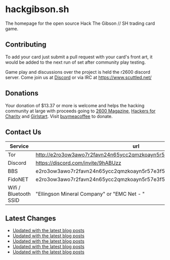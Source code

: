 # hackgibson.sh
The homepage for the open source Hack The Gibson // SH trading card game.


## Contributing

To add your card just submit a pull request with your card's front art, it would be added to the next run of set after community play testing.

Game play and discussions over the project is held the r2600 discord server. Come join us at [Discord](https://discord.com/invite/9hABUzz) or via IRC at https://www.scuttled.net/


## Donations

Your donation of $13.37 or more is welcome and helps the hacking community at large with proceeds going to [2600 Magazine](https://2600.com/), [Hackers for Charity](https://hackersforcharity.org) and [Girlstart](https://girlstart.org).  Visit [buymeacoffee](https://www.buymeacoffee.com/hackgibson.sh) to donate.


## Contact Us

Service | url
-|-
Tor | http://e2ro3ow3awo7r2favn24n65ycc2qmzkoayn5r57e3f56nvjwdcgg32ad.onion
Discord | https://discord.com/invite/9hABUzz
BBS | e2ro3ow3awo7r2favn24n65ycc2qmzkoayn5r57e3f56nvjwdcgg32ad.onion:23
FidoNET | e2ro3ow3awo7r2favn24n65ycc2qmzkoayn5r57e3f56nvjwdcgg32ad.onion:24554
Wifi / Bluetooth SSID | "Ellingson Mineral Company" or "EMC Net - <fidonet address>"

## Latest Changes
<!-- BLOG-POST-LIST:START -->
- [Updated with the latest blog posts](https://github.com/DFW2600/hackgibson.sh/commit/218ed1324699fef2f22dac612db78b7ed85096c0)
- [Updated with the latest blog posts](https://github.com/DFW2600/hackgibson.sh/commit/1c90807fc3344c03b15ae85d427470846525cb2b)
- [Updated with the latest blog posts](https://github.com/DFW2600/hackgibson.sh/commit/aba5058d4572a0ca946a232abe1b32ec040d14d6)
- [Updated with the latest blog posts](https://github.com/DFW2600/hackgibson.sh/commit/0e021ca2dabdf8fce3d6f12293bc69b911abf7ba)
- [Updated with the latest blog posts](https://github.com/DFW2600/hackgibson.sh/commit/9505d8b8850952f37e58e8875ed1cda0d6dff76b)
<!-- BLOG-POST-LIST:END -->
